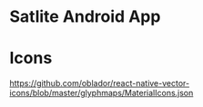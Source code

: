 # Satlite Android App

# Icons
https://github.com/oblador/react-native-vector-icons/blob/master/glyphmaps/MaterialIcons.json
